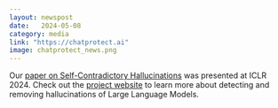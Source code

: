 ```yaml
---
layout: newspost
date:   2024-05-08
category: media
link: "https://chatprotect.ai"
image: chatprotect_news.png
---
```


[]() Our [paper on Self-Contradictory Hallucinations](https://arxiv.org/abs/2305.15852) was presented at ICLR 2024. Check out the [project website](https://chatprotect.ai) to learn more about detecting and removing hallucinations of Large Language Models.
